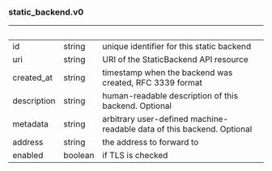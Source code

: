 
### static_backend.v0

| &nbsp; | &nbsp; | &nbsp; |
|---|---|---|
| id | string | unique identifier for this static backend |
| uri | string | URI of the StaticBackend API resource |
| created_at | string | timestamp when the backend was created, RFC 3339 format |
| description | string | human-readable description of this backend. Optional |
| metadata | string | arbitrary user-defined machine-readable data of this backend. Optional |
| address | string | the address to forward to |
| enabled | boolean | if TLS is checked |